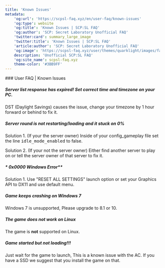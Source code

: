```yaml
---
title: 'Known Issues'
metadata:
    'og:url': 'https://scpsl-faq.xyz/en/user-faq/known-issues'
    'og:type': website
    'og:title': 'Known Issues | SCP:SL FAQ'
    'og:author': 'SCP: Secret Laboratory Unofficial FAQ'
    'twitter:card': summary_large_image
    'twitter:title': 'Known Issues | SCP:SL FAQ'
    'article:author': 'SCP: Secret Laboratory Unofficial FAQ'
    'og:image': 'https://scpsl-faq.xyz/user/themes/quarklight/images/favicon.png'
    description: 'Unofficial SCP:SL FAQ'
    'og:site_name': scpsl-faq.xyz
    theme-color: '#3BB9FF'
---
```


<head>
    <script async src="https://arc.io/widget.min.js#fcrqEmJg"></script>
</head>
### User FAQ | Known Issues


##### **Server list response has expired! Set correct time and timezone on your PC.**

DST (Daylight Savings) causes the issue, change your timezone by 1 hour forward or behind to fix it.


##### **Server round is not restarting/loading and it stuck on 0%**

Solution 1. (If your the server owner) Inside of your config_gameplay file set the line <kbd>idle_mode_enabled</kbd> to false.

Solution 2. (If your not the server owner) Either find another server to play on or tell the server owner of that server to fix it.
 
##### * 0x0000 Windows Error**


Solution 1. Use "RESET ALL SETTINGS" launch option or set your Graphics API to DX11 and use default menu.

##### **Game keeps crashing on Windows 7**


Windows 7 is unsupported, Please upgrade to 8.1 or 10.

##### **The game does not work on Linux**


The game is **not** supported on Linux.


##### **Game started but not loading!!!**

Just wait for the game to launch, This is a known issue with the AC. If you have a SSD we suggest that you install the game on that.
